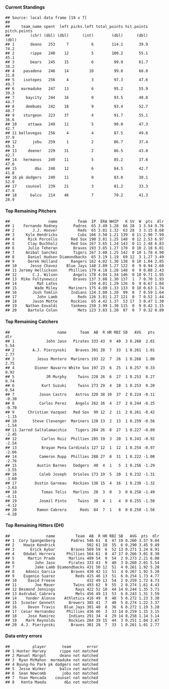 #### Current Standings

    ## Source: local data frame [18 x 7]
    ## 
    ##     team_name spent  left picks.left total_points hit.points pitch.points
    ##         (chr) (dbl) (dbl)      (int)        (dbl)      (dbl)        (dbl)
    ## 1       deano   253     7          6        114.1       39.9         74.2
    ## 2       rippe   248    12          5        100.2       55.1         45.1
    ## 3       bears   245    15          6         99.9       61.7         38.2
    ## 4    pasadena   246    14         10         99.8       68.8         31.0
    ## 5    isotopes   256     4          3         97.3       47.6         49.7
    ## 6   marmaduke   247    13          6         95.2       55.9         39.3
    ## 7     baycity   244    16          0         93.5       48.8         44.7
    ## 8     dembums   242    18          9         93.4       52.7         40.7
    ## 9    sturgeon   223    37          4         91.7       55.1         36.6
    ## 10     ottawa   249    11          5         90.0       47.3         42.7
    ## 11 bellevegas   256     4          4         87.5       49.6         37.9
    ## 12       jobu   259     1          2         86.7       37.4         49.3
    ## 13     deener   229    31          2         86.5       43.8         42.7
    ## 14   hermanos   249    11          5         85.2       37.6         47.6
    ## 15        d&s   248    12          6         84.5       42.7         41.8
    ## 16 pk dodgers   249    11          0         83.0       30.1         52.9
    ## 17    counsel   239    21          3         81.2       33.3         47.9
    ## 18      balco   214    46          7         70.2       41.3         28.9

#### Top Remaining Pitchers

    ##                 name         Team  IP  ERA WHIP   K SV  W  pts  dlr
    ## 1    Fernando Rodney       Padres  65 3.49 1.28  66 28  3 3.54 9.76
    ## 2        J.J. Hoover         Reds  65 3.81 1.32  63 28  3 3.15 8.68
    ## 3     Kyle Hendricks         Cubs 166 3.50 1.21 139  0 11 2.90 7.99
    ## 4      Rick Porcello      Red Sox 190 3.81 1.25 148  0 12 2.53 6.97
    ## 5      Clay Buchholz      Red Sox 167 3.65 1.24 143  0 11 2.48 6.83
    ## 6      Julio Teheran       Braves 193 3.85 1.27 170  0 10 2.18 6.01
    ## 7     Anibal Sanchez       Tigers 167 3.88 1.25 142  0 10 1.78 4.90
    ## 8      Daniel Hudson Diamondbacks  65 3.19 1.19  69 12  3 1.27 3.49
    ## 9      Derek Holland      Rangers 162 4.02 1.30 138  0 10 1.04 2.85
    ## 10      Jesse Chavez    Blue Jays 140 3.89 1.27 122  0  9 0.94 2.60
    ## 11 Jeremy Hellickson     Phillies 179 4.18 1.28 148  0  9 0.88 2.43
    ## 12       C.J. Wilson       Angels 178 4.04 1.34 146  0 10 0.71 1.95
    ## 13  Mike Foltynewicz       Braves 137 3.88 1.30 137  1  7 0.70 1.93
    ## 14         Mat Latos              159 4.01 1.29 126  0  9 0.67 1.84
    ## 15        Wade Miley     Mariners 175 4.00 1.33 133  0 10 0.63 1.74
    ## 16       Josh Tomlin      Indians 124 3.80 1.20  99  0  7 0.59 1.64
    ## 17         John Lamb         Reds 126 3.81 1.27 121  0  7 0.52 1.44
    ## 18       Jason Motte      Rockies  65 4.42 1.37  53 17  3 0.47 1.30
    ## 19    Nathan Eovaldi      Yankees 150 3.99 1.30 115  0  9 0.42 1.15
    ## 20     Bartolo Colon         Mets 123 3.83 1.20  87  0  7 0.32 0.89

#### Top Remaining Catchers

    ##                     name      Team  AB  R HR RBI SB   AVG   pts   dlr
    ## 1              John Jaso   Pirates 333 43  9  40  3 0.260  2.01  5.54
    ## 2        A.J. Pierzynski    Braves 301 28  7  33  1 0.261  1.01  2.77
    ## 3          Jesus Montero  Mariners 193 22  7  26  1 0.268  1.00  2.75
    ## 4         Dioner Navarro White Sox 197 23  6  25  1 0.257  0.33  0.92
    ## 5              JR Murphy     Twins 228 26  6  27  1 0.253  0.27  0.74
    ## 6            Kurt Suzuki     Twins 273 29  4  28  1 0.253  0.20  0.54
    ## 7           Jason Castro    Astros 320 38 10  37  2 0.224 -0.11 -0.30
    ## 8           Carlos Perez    Angels 262 26  4  27  2 0.244 -0.25 -0.70
    ## 9      Christian Vazquez   Red Sox  99 12  2  11  2 0.261 -0.42 -1.15
    ## 10       Steve Clevenger  Mariners 128 13  2  13  1 0.259 -0.56 -1.54
    ## 11 Jarrod Saltalamacchia    Tigers 204 26  8  27  1 0.227 -0.89 -2.45
    ## 12           Carlos Ruiz  Phillies 205 19  3  20  1 0.243 -0.92 -2.54
    ## 13           Brayan Pena Cardinals 127 12  1  12  1 0.254 -0.97 -2.66
    ## 14          Cameron Rupp  Phillies 288 27  8  31  1 0.222 -1.00 -2.76
    ## 15         Austin Barnes   Dodgers  40  4  1   5  1 0.256 -1.29 -3.55
    ## 16          Caleb Joseph   Orioles 173 19  5  20  1 0.232 -1.31 -3.60
    ## 17        Dustin Garneau   Rockies 138 15  4  16  1 0.238 -1.32 -3.63
    ## 18           Tomas Telis   Marlins  28  3  0   3  0 0.258 -1.49 -4.11
    ## 19          Josmil Pinto     Twins  30  4  1   4  0 0.255 -1.50 -4.12
    ## 20         Ramon Cabrera      Reds  84  7  1   8  0 0.250 -1.56 -4.28

#### Top Remaining Hitters (DH)

    ##                name         Team  AB  R HR RBI SB   AVG  pts  dlr
    ## 1  Cory Spangenberg       Padres 546 61  8  47 19 0.260 3.57 9.84
    ## 2    Howie Kendrick              502 61 10  55  6 0.290 3.45 9.49
    ## 3       Erick Aybar       Braves 569 59  6  52 13 0.271 3.24 8.91
    ## 4    Odubel Herrera     Phillies 564 61  8  47 17 0.266 3.01 8.30
    ## 5      Martin Prado      Marlins 489 54  9  54  2 0.273 2.21 6.08
    ## 6         John Jaso      Pirates 333 43  9  40  3 0.260 2.01 5.54
    ## 7         Jake Lamb Diamondbacks 431 50 12  51  4 0.261 1.92 5.28
    ## 8     Adonis Garcia       Braves 430 42 11  51  4 0.267 1.92 5.28
    ## 9    Eugenio Suarez         Reds 415 46 13  51  6 0.254 1.73 4.77
    ## 10     David Freese              432 49 13  54  2 0.259 1.72 4.73
    ## 11        Joe Mauer        Twins 493 62  9  55  2 0.274 1.61 4.43
    ## 12 Desmond Jennings         Rays 422 52 10  44 14 0.244 1.35 3.71
    ## 13 Asdrubal Cabrera         Mets 456 49 13  53  6 0.243 1.31 3.59
    ## 14    Yonder Alonso    Athletics 416 49  8  48  5 0.272 1.23 3.38
    ## 15  Scooter Gennett      Brewers 385 41  7  40  5 0.274 1.22 3.37
    ## 16     Devon Travis    Blue Jays 301 40  8  36  6 0.272 1.19 3.28
    ## 17  Cesar Hernandez     Phillies 436 46  3  33 14 0.259 1.15 3.15
    ## 18     Jose Ramirez      Indians 291 34  4  29 14 0.258 1.14 3.14
    ## 19    Mark Reynolds      Rockies 284 39 15  44  3 0.251 1.04 2.87
    ## 20  A.J. Pierzynski       Braves 301 28  7  33  1 0.261 1.01 2.77

#### Data entry errors

    ##          player       team       error
    ## 1 Hunter Harvey      rippe not matched
    ## 2 Manuel Margot      deano not matched
    ## 3  Ryan McMahon  marmaduke not matched
    ## 4 Byung-ho Park pk dodgers not matched
    ## 5  Jesse Winker      balco not matched
    ## 6  Sean Newcomb       jobu not matched
    ## 7  Yoan Moncada    counsel not matched
    ## 8   Kenta Maeda        d&s not matched
